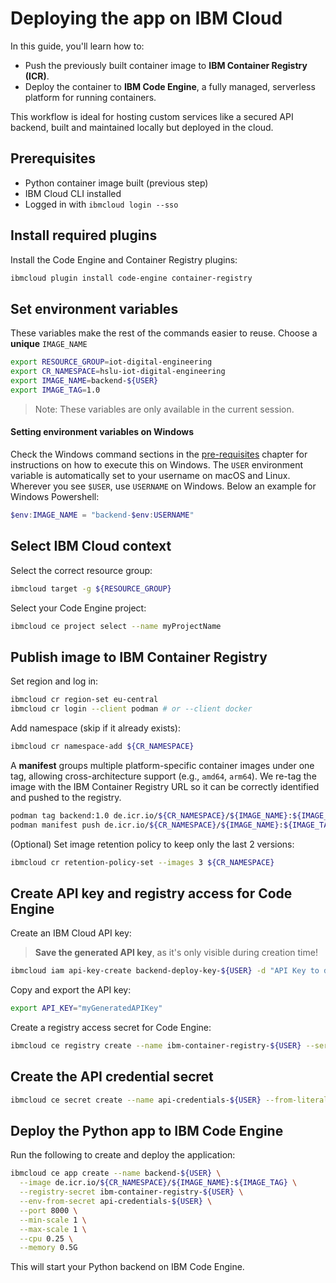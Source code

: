 # Deploying the app on IBM Cloud

In this guide, you'll learn how to:

- Push the previously built container image to **IBM Container Registry (ICR)**.
- Deploy the container to **IBM Code Engine**, a fully managed, serverless platform for running containers.

This workflow is ideal for hosting custom services like a secured API backend, built and maintained locally but deployed in the cloud.

## Prerequisites

- Python container image built (previous step)
- IBM Cloud CLI installed
- Logged in with `ibmcloud login --sso`

## Install required plugins

Install the Code Engine and Container Registry plugins:

```bash
ibmcloud plugin install code-engine container-registry
```

## Set environment variables

These variables make the rest of the commands easier to reuse. Choose a **unique** `IMAGE_NAME`

```bash
export RESOURCE_GROUP=iot-digital-engineering
export CR_NAMESPACE=hslu-iot-digital-engineering
export IMAGE_NAME=backend-${USER}
export IMAGE_TAG=1.0
```

> Note: These variables are only available in the current session.

#### Setting environment variables on Windows

Check the Windows command sections in the [pre-requisites](./1_Pre-requisites.md#environment-variables) chapter for instructions on how to execute this on Windows. The `USER` environment variable is automatically set to your username on macOS and Linux. Wherever you see `$USER`, use `USERNAME` on Windows. Below an example for Windows Powershell:

```powershell
$env:IMAGE_NAME = "backend-$env:USERNAME"
```

## Select IBM Cloud context

Select the correct resource group:

```bash
ibmcloud target -g ${RESOURCE_GROUP}
```

Select your Code Engine project:

```bash
ibmcloud ce project select --name myProjectName
```

## Publish image to IBM Container Registry

Set region and log in:

```bash
ibmcloud cr region-set eu-central
ibmcloud cr login --client podman # or --client docker
```

Add namespace (skip if it already exists):

```bash
ibmcloud cr namespace-add ${CR_NAMESPACE}
```

A **manifest** groups multiple platform-specific container images under one tag, allowing cross-architecture support (e.g., `amd64`, `arm64`). We re-tag the image with the IBM Container Registry URL so it can be correctly identified and pushed to the registry.

```bash
podman tag backend:1.0 de.icr.io/${CR_NAMESPACE}/${IMAGE_NAME}:${IMAGE_TAG}
podman manifest push de.icr.io/${CR_NAMESPACE}/${IMAGE_NAME}:${IMAGE_TAG}
```

(Optional) Set image retention policy to keep only the last 2 versions:

```bash
ibmcloud cr retention-policy-set --images 3 ${CR_NAMESPACE}
```

## Create API key and registry access for Code Engine

Create an IBM Cloud API key:

> **Save the generated API key**, as it's only visible during creation time!

```bash
ibmcloud iam api-key-create backend-deploy-key-${USER} -d "API Key to deploy a Python backend on IBM Code Engine"
```

Copy and export the API key:

```bash
export API_KEY="myGeneratedAPIKey"
```

Create a registry access secret for Code Engine:

```bash
ibmcloud ce registry create --name ibm-container-registry-${USER} --server de.icr.io --username iamapikey --password ${API_KEY}
```

## Create the API credential secret

```bash
ibmcloud ce secret create --name api-credentials-${USER} --from-literal UN=myUsername --from-literal PW=myPassword
```

## Deploy the Python app to IBM Code Engine

Run the following to create and deploy the application:

```bash
ibmcloud ce app create --name backend-${USER} \
  --image de.icr.io/${CR_NAMESPACE}/${IMAGE_NAME}:${IMAGE_TAG} \
  --registry-secret ibm-container-registry-${USER} \
  --env-from-secret api-credentials-${USER} \
  --port 8000 \
  --min-scale 1 \
  --max-scale 1 \
  --cpu 0.25 \
  --memory 0.5G
```

This will start your Python backend on IBM Code Engine.
